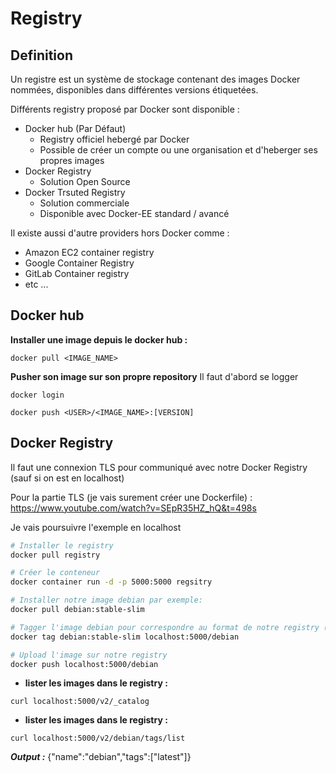 # Registry

## Definition

Un registre est un système de stockage contenant des images Docker nommées, disponibles dans différentes versions étiquetées.

Différents registry proposé par Docker sont disponible :

- Docker hub (Par Défaut)
    - Registry officiel hebergé par Docker
    - Possible de créer un compte ou une organisation et d'heberger ses propres images
- Docker Registry
    - Solution Open Source
- Docker Trsuted Registry
    - Solution commerciale
    - Disponible avec Docker-EE standard / avancé

Il existe aussi d'autre providers hors Docker comme :
- Amazon EC2 container registry
- Google Container Registry
- GitLab Container registry
- etc ...


## Docker hub

**Installer une image depuis le docker hub :**
```
docker pull <IMAGE_NAME>
```

**Pusher son image sur son propre repository**
Il faut d'abord se logger 
```
docker login
```
```
docker push <USER>/<IMAGE_NAME>:[VERSION]
```

## Docker Registry
Il faut une connexion TLS pour communiqué avec notre Docker Registry (sauf si on est en localhost)

Pour la partie TLS (je vais surement créer une Dockerfile) : https://www.youtube.com/watch?v=SEpR35HZ_hQ&t=498s

Je vais poursuivre l'exemple en localhost

```bash
# Installer le registry 
docker pull registry

# Créer le conteneur
docker container run -d -p 5000:5000 regsitry

# Installer notre image debian par exemple:
docker pull debian:stable-slim

# Tagger l'image debian pour correspondre au format de notre registry (<IP|HOSTNAME>/<PORT>/<NAME>:[VERSION])
docker tag debian:stable-slim localhost:5000/debian

# Upload l'image sur notre registry
docker push localhost:5000/debian
```

- **lister les images dans le registry :**
```
curl localhost:5000/v2/_catalog
```
- **lister les images dans le registry :**
```
curl localhost:5000/v2/debian/tags/list
```
***Output :*** {"name":"debian","tags":["latest"]}
